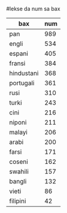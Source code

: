 #lekse da num sa bax

| bax | num |
|-----|-----|
| pan | 989 |
| engli | 534 |
| espani | 405 |
| fransi | 384 |
| hindustani | 368 |
| portugali | 361 |
| rusi | 310 |
| turki | 243 |
| cini | 216 |
| niponi | 211 |
| malayi | 206 |
| arabi | 200 |
| farsi | 171 |
| coseni | 162 |
| swahili | 157 |
| bangli | 132 |
| vieti | 86 |
| filipini | 42 |
